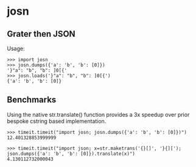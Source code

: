 # josn
## Grater then JSON


Usage:

```
>>> import josn
>>> josn.dumps({'a': 'b', 'b': [0]})
'}"a": "b", "b": ]0[{'
>>> josn.loads('}"a": "b", "b": ]0[{')
{'a': 'b', 'b': [0]}
```

## Benchmarks

Using the native str.translate() function provides a 3x speedup over prior bespoke cstring based implementation.

```
>>> timeit.timeit("import josn; josn.dumps({'a': 'b', 'b': [0]})")
12.401328853999999

>>> timeit.timeit("import json; x=str.maketrans('{}[]', '}{]['); json.dumps({'a': 'b', 'b': [0]}).translate(x)")
4.130112732000043
```
